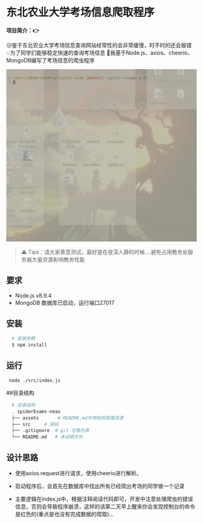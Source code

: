# 东北农业大学考场信息爬取程序

**项目简介：&#x1F449;**


&#x1F625;鉴于东北农业大学考场信息查询网站经常性的会非常缓慢，时不时的还会报错
&#x1F4A1;为了同学们能够稳定快速的查询考场信息
&#x1F4AA;我基于Node.js、axios、cheerio、MongoDB编写了考场信息的爬虫程序

![预览](assets/spider-cmd.gif)

> &#x26A0; Tips：请大家善意测试，最好是在夜深人静的时候....避免占用教务处服务器大量资源影响教务性能


## 要求

  + Node.js v8.9.4
  + MongoDB 数据库已启动，运行端口27017

## 安装

```bash
  # 安装依赖
  $ npm install
```

## 运行

```bash
 node ./src/index.js
```

##目录结构

```bash
  # 目录结构
  . spiderExams-neau
  ├── assets       # README.md中用到的图像资源
  ├── src     # 源码
  ├── .gitignore  # git 忽略列表
  └── README.md   # 本说明文件
```

## 设计思路

+ 使用axios.request进行请求，使用cheerio进行解析。

+ 启动程序后，会首先在数据库中找出所有已经爬出考场的同学做一个记录

+ 主要逻辑在index.js中，根据注释阅读代码即可，开发中注意处理爬虫的错误信息，否则会导致程序崩溃，这样的话第二天早上醒来你会发现控制台的命令是红色的(重点是也没有完成数据的爬取)...




